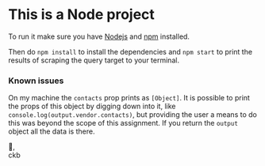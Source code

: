 # This is a Node project
To run it make sure you have [Nodejs](https://nodejs.org/en/download/) and [npm](https://www.npmjs.com/get-npm) installed.

Then do `npm install` to install the dependencies and `npm start` to print the results of scraping the query target to your terminal.

### Known issues
On my machine the `contacts` prop prints as `[Object]`. It is possible to print the props of this object by digging down into it, like `console.log(output.vendor.contacts)`, but providing the user a means to do this was beyond the scope of this assignment. If you return the `output` object all the data is there.

💚,  
ckb